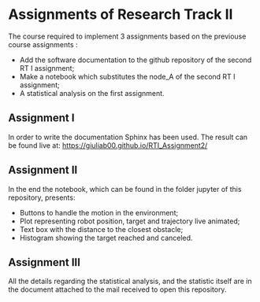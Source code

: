 Assignments of Research Track II
================================

The course required to implement 3 assignments based on the previouse course assignments :
- Add the software documentation to the github repository of the second RT I assignment;
- Make a notebook which substitutes the node_A of the second RT I assignment;
- A statistical analysis on the first assignment.

Assignment I
----------------------
In order to write the documentation Sphinx has been used. The result can be found live at:
https://giuliab00.github.io/RTI_Assignment2/

Assignment II
----------------------
In the end the notebook, which can be found in the folder jupyter of this repository, presents:
- Buttons to handle the motion in the environment;
- Plot representing robot position, target and trajectory live animated;
- Text box with the distance to the closest obstacle;
- Histogram showing the target reached and canceled.


Assignment III
----------------------
All the details regarding the statistical analysis, and the statistic itself are in the document attached to the mail received to open this repository.
